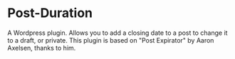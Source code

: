 # Post-Duration
A Wordpress plugin. Allows you to add a closing date to a post to change it to a draft, or private. This plugin is based on "Post Expirator" by Aaron Axelsen, thanks to him.
